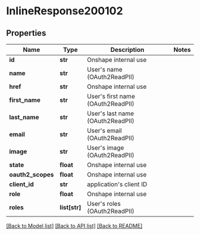 # InlineResponse200102

## Properties
Name | Type | Description | Notes
------------ | ------------- | ------------- | -------------
**id** | **str** | Onshape internal use | 
**name** | **str** | User&#39;s name (OAuth2ReadPII) | 
**href** | **str** | Onshape internal use | 
**first_name** | **str** | User&#39;s first name (OAuth2ReadPII) | 
**last_name** | **str** | User&#39;s last name (OAuth2ReadPII) | 
**email** | **str** | User&#39;s email (OAuth2ReadPII) | 
**image** | **str** | User&#39;s image (OAuth2ReadPII) | 
**state** | **float** | Onshape internal use | 
**oauth2_scopes** | **float** | Onshape internal use | 
**client_id** | **str** | application&#39;s client ID | 
**role** | **float** | Onshape internal use | 
**roles** | **list[str]** | User&#39;s roles (OAuth2ReadPII) | 

[[Back to Model list]](../README.md#documentation-for-models) [[Back to API list]](../README.md#documentation-for-api-endpoints) [[Back to README]](../README.md)



